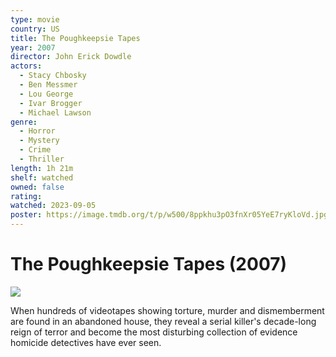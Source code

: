 ```yaml
---
type: movie
country: US
title: The Poughkeepsie Tapes
year: 2007
director: John Erick Dowdle
actors:
  - Stacy Chbosky
  - Ben Messmer
  - Lou George
  - Ivar Brogger
  - Michael Lawson
genre:
  - Horror
  - Mystery
  - Crime
  - Thriller
length: 1h 21m
shelf: watched
owned: false
rating:
watched: 2023-09-05
poster: https://image.tmdb.org/t/p/w500/8ppkhu3pO3fnXr05YeE7ryKloVd.jpg
---
```


# The Poughkeepsie Tapes (2007)

![](https://image.tmdb.org/t/p/w500/8ppkhu3pO3fnXr05YeE7ryKloVd.jpg)

When hundreds of videotapes showing torture, murder and dismemberment are found in an abandoned house, they reveal a serial killer's decade-long reign of terror and become the most disturbing collection of evidence homicide detectives have ever seen.